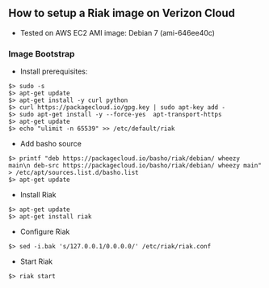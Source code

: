 
How to setup a Riak image on Verizon Cloud
-----------------------

- Tested on AWS EC2 AMI image: Debian 7 (ami-646ee40c)

### Image Bootstrap ###
- Install prerequisites:
``````````
$> sudo -s
$> apt-get update
$> apt-get install -y curl python 
$> curl https://packagecloud.io/gpg.key | sudo apt-key add -
$> sudo apt-get install -y --force-yes  apt-transport-https
$> apt-get update
$> echo "ulimit -n 65539" >> /etc/default/riak
``````````
- Add basho source 

 ``````````
$> printf "deb https://packagecloud.io/basho/riak/debian/ wheezy main\n deb-src https://packagecloud.io/basho/riak/debian/ wheezy main" > /etc/apt/sources.list.d/basho.list 
$> apt-get update
 ``````````
- Install Riak
 ``````````
$> apt-get update
$> apt-get install riak
 ``````````
- Configure Riak
 ``````````
$> sed -i.bak 's/127.0.0.1/0.0.0.0/' /etc/riak/riak.conf
 ``````````
- Start Riak
 ``````````
$> riak start
 ``````````


